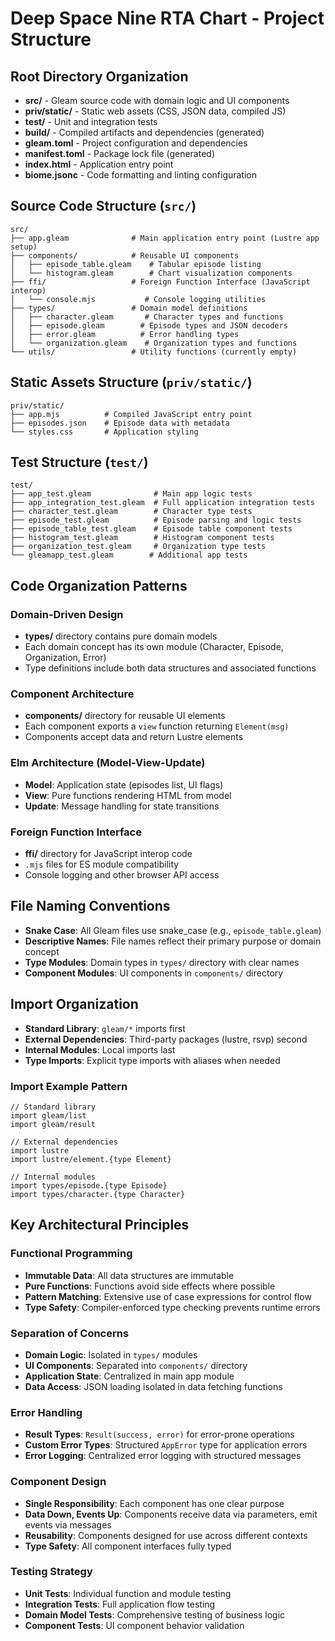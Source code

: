 # Deep Space Nine RTA Chart - Project Structure

## Root Directory Organization
- **src/** - Gleam source code with domain logic and UI components
- **priv/static/** - Static web assets (CSS, JSON data, compiled JS)
- **test/** - Unit and integration tests
- **build/** - Compiled artifacts and dependencies (generated)
- **gleam.toml** - Project configuration and dependencies
- **manifest.toml** - Package lock file (generated)
- **index.html** - Application entry point
- **biome.jsonc** - Code formatting and linting configuration

## Source Code Structure (`src/`)
```
src/
├── app.gleam              # Main application entry point (Lustre app setup)
├── components/            # Reusable UI components
│   ├── episode_table.gleam    # Tabular episode listing
│   └── histogram.gleam        # Chart visualization components
├── ffi/                   # Foreign Function Interface (JavaScript interop)
│   └── console.mjs           # Console logging utilities
├── types/                 # Domain model definitions
│   ├── character.gleam       # Character types and functions
│   ├── episode.gleam        # Episode types and JSON decoders
│   ├── error.gleam          # Error handling types
│   └── organization.gleam    # Organization types and functions
└── utils/                 # Utility functions (currently empty)
```

## Static Assets Structure (`priv/static/`)
```
priv/static/
├── app.mjs          # Compiled JavaScript entry point
├── episodes.json    # Episode data with metadata
└── styles.css       # Application styling
```

## Test Structure (`test/`)
```
test/
├── app_test.gleam              # Main app logic tests
├── app_integration_test.gleam  # Full application integration tests
├── character_test.gleam        # Character type tests
├── episode_test.gleam          # Episode parsing and logic tests
├── episode_table_test.gleam    # Episode table component tests
├── histogram_test.gleam        # Histogram component tests
├── organization_test.gleam     # Organization type tests
└── gleamapp_test.gleam        # Additional app tests
```

## Code Organization Patterns

### Domain-Driven Design
- **types/** directory contains pure domain models
- Each domain concept has its own module (Character, Episode, Organization, Error)
- Type definitions include both data structures and associated functions

### Component Architecture
- **components/** directory for reusable UI elements
- Each component exports a `view` function returning `Element(msg)`
- Components accept data and return Lustre elements

### Elm Architecture (Model-View-Update)
- **Model**: Application state (episodes list, UI flags)
- **View**: Pure functions rendering HTML from model
- **Update**: Message handling for state transitions

### Foreign Function Interface
- **ffi/** directory for JavaScript interop code
- `.mjs` files for ES module compatibility
- Console logging and other browser API access

## File Naming Conventions
- **Snake Case**: All Gleam files use snake_case (e.g., `episode_table.gleam`)
- **Descriptive Names**: File names reflect their primary purpose or domain concept
- **Type Modules**: Domain types in `types/` directory with clear names
- **Component Modules**: UI components in `components/` directory

## Import Organization
- **Standard Library**: `gleam/*` imports first
- **External Dependencies**: Third-party packages (lustre, rsvp) second
- **Internal Modules**: Local imports last
- **Type Imports**: Explicit type imports with aliases when needed

### Import Example Pattern
```gleam
// Standard library
import gleam/list
import gleam/result

// External dependencies  
import lustre
import lustre/element.{type Element}

// Internal modules
import types/episode.{type Episode}
import types/character.{type Character}
```

## Key Architectural Principles

### Functional Programming
- **Immutable Data**: All data structures are immutable
- **Pure Functions**: Functions avoid side effects where possible  
- **Pattern Matching**: Extensive use of case expressions for control flow
- **Type Safety**: Compiler-enforced type checking prevents runtime errors

### Separation of Concerns
- **Domain Logic**: Isolated in `types/` modules
- **UI Components**: Separated into `components/` directory
- **Application State**: Centralized in main app module
- **Data Access**: JSON loading isolated in data fetching functions

### Error Handling
- **Result Types**: `Result(success, error)` for error-prone operations
- **Custom Error Types**: Structured `AppError` type for application errors
- **Error Logging**: Centralized error logging with structured messages

### Component Design
- **Single Responsibility**: Each component has one clear purpose
- **Data Down, Events Up**: Components receive data via parameters, emit events via messages
- **Reusability**: Components designed for use across different contexts
- **Type Safety**: All component interfaces fully typed

### Testing Strategy
- **Unit Tests**: Individual function and module testing
- **Integration Tests**: Full application flow testing
- **Domain Model Tests**: Comprehensive testing of business logic
- **Component Tests**: UI component behavior validation